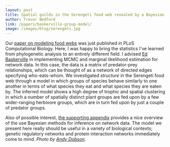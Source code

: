 ```yaml
---
layout: post
title: Spatial guilds in the Serengeti food web revealed by a Bayesian group model
author: Trevor Bedford
link: /papers/baskerville-group-model/
image: /images/blog/serengeti.jpg
---
```


Our [paper on modeling food webs](/papers/baskerville-group-model/) was just published in PLoS Computational Biology.  Here, I was happy to bring the statistics I've learned from phylogenetic analysis to an entirely different field.  I advised [Ed Baskerville](http://edbaskerville.com/) in implementing MCMC and marginal likelihood estimation for network data.  In this case, the data is a matrix of predator-prey relationships, which can be thought of as a network of directed edges specifying who-eats-whom.  We investigated <i>structure</i> in the Serengeti food web through a model in which groups of species behave similarly to one another in terms of what species they eat and what species they are eaten by.  The inferred model shows a high degree of trophic and spatial clustering in which a number of spatially distinct plant groups are fed upon by a few wider-ranging herbivore groups, which are in turn fed upon by just a couple of predator groups.  

Also of possible interest, [the supporting appendix](/pdfs/papers/baskerville-group-model-supp.pdf) provides a nice overview of the use Bayesian methods for inference on network data.  The model we present here really should be useful in a variety of biological contexts; genetic regulatory networks and protein interaction networks immediately come to mind. *Photo by [Andy Dobson](http://www.princeton.edu/~dobber/)*.

